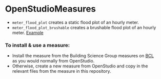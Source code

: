 OpenStudioMeasures
=======
- `meter_flood_plot` creates a static flood plot of an hourly meter.
- `meter_flood_plot_brushable` creates a brushable flood plot of an hourly meter. [Example](https://cdn.rawgit.com/buildsci/Toolbox/master/OpenStudioMeasures/meter_flood_plot_brushable/tests/report.html)

### To install & use a measure: 
- Install the measure from the Building Science Group measures on [BCL](bcl.nrel.gov/) as you would normally from OpenStudio. 
- Otherwise, create a new measure from OpenStudio and copy in the relevant files from the measure in this repository.  
